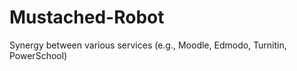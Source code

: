 Mustached-Robot
===============

Synergy between various services (e.g., Moodle, Edmodo, Turnitin, PowerSchool)
